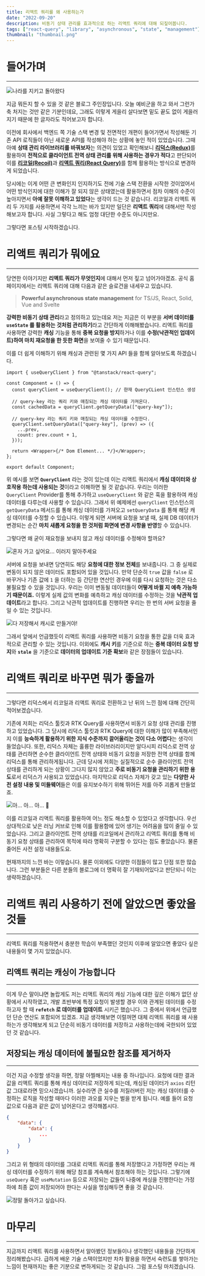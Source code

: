 ```yaml
---
title: 리액트 쿼리를 왜 사용하는가
date: "2022-09-20"
description: 비동기 상태 관리를 효과적으로 하는 리액트 쿼리에 대해 되짚어봅니다.
tags: ["react-query", "library", "asynchronous", "state", "management"]
thumbnail: "thumbnail.png"
---
```


# 들어가며

---

![나라를 지키고 돌아왔다](/images/posts/react-query-basic/mudo_can_everything.jpeg)

지금 뭐든지 할 수 있을 것 같은 블로그 주인장입니다. 오늘 예비군을 하고 와서 그런가 축 처지는 것만 같은 기분인데요, 그래도 이렇게 게을리 살다보면 밑도 끝도 없이 게을러지기 때문에 한 글자라도 적어보고자 합니다.

이전에 회사에서 백엔드 쪽 기술 스택 변경 및 전면적인 개편이 들어가면서 작성해둔 기존 API 로직들이 아닌 새로운 API를 작성해야 하는 상황에 놓인 적이 있었습니다. 그때 아예 **상태 관리 라이브러리를 바꿔보자**는 의견이 있었고 확인해보니 [**리덕스(Redux)**](https://ko.redux.js.org/introduction/getting-started/)를 활용하여 **전적으로 클라이언트 전역 상태 관리를 위해 사용하는 경우가 적다**고 판단되어 이를 [**리코일(Recoil)**](https://recoiljs.org/ko/docs/introduction/getting-started/)과 [**리액트 쿼리(React Query)**](https://tanstack.com/query/v4/?from=reactQueryV3&original=https://react-query-v3.tanstack.com/)를 함께 활용하는 방식으로 변경하게 되었습니다.

당시에는 이게 어떤 큰 변화인지 인지하기도 전에 기술 스택 전환을 시작한 것이었어서 어떤 방식인지에 대한 이해가 잘 되지 않은 상태였는데 활용하면서 점차 이해의 수준이 높아지면서 **아예 잘못 이해하고 있었다**는 생각이 드는 것 같습니다. 리코일과 리액트 쿼리 두 가지를 사용하면서 각각 느끼는 바가 있지만 일단은 **리액트 쿼리**에 대해서만 작성해보고자 합니다. 사실 그렇다고 해도 엄청 대단한 수준도 아니지만요.

그렇다면 포스팅 시작하겠습니다.

# 리액트 쿼리가 뭐에요

---

당연한 이야기지만 **리액트 쿼리가 무엇인지**에 대해서 먼저 짚고 넘어가야겠죠. 공식 홈페이지에서는 리액트 쿼리에 대해 다음과 같은 슬로건을 내세우고 있습니다.

> **Powerful asynchronous state management** for TS/JS, React, Solid, Vue and Svelte

**강력한 비동기 상태 관리**라고 정의하고 있는데요 저는 지금은 이 부분을 **서버 데이터를 `useState` 를 활용하는 것처럼 관리하기**라고 간단하게 이해해봤습니다. 리액트 쿼리를 사용하면 강력한 **캐싱** 기능을 통해 **중복 요청을 방지**하거나 이를 **수정(낙관적인 업데이트)하여 마치 재요청을 한 듯한 화면**을 보여줄 수 있기 때문입니다.

이를 더 쉽게 이해하기 위해 캐싱과 관련된 몇 가지 API 들을 함께 알아보도록 하겠습니다.

```tsx
import { useQueryClient } from "@tanstack/react-query";

const Component = () => {
  const queryClient = useQueryClient(); // 햔재 QueryCLient 인스턴스 생성

  // query-key 라는 쿼리 키와 매칭되는 캐싱 데이터를 가져온다.
  const cachedData = queryClient.getQueryData(["query-key"]);

  // query-key 라는 쿼리 키와 매칭되는 캐싱 데이터를 수정한다.
  queryClient.setQueryData(["query-key"], (prev) => ({
    ...prev,
    count: prev.count + 1,
  }));

  return <Wrapper>{/* Dom Element... */}</Wrapper>;
};

export default Component;
```

위 예시를 보면 **`QueryClient`** 라는 것이 있는데 이는 리액트 쿼리에서 **캐싱 데이터와 상호작용 하는데 사용되는 것**이라고 이해하면 될 것 같습니다. 우리는 이러한 `QueryClient` Provider를 통해 추가하고 `useQueryClient` 와 같은 훅을 활용하여 캐싱 데이터를 다루는데 사용할 수 있습니다. 그래서 위 예제에선 `queryClient` 인스턴스의 `getQueryData` 메서드를 통해 캐싱 데이터를 가져오고 `setQueryData` 를 통해 해당 캐싱 데이터를 수정할 수 있습니다. 이렇게 되면 서버에 요청을 보낼 때, 실제 DB 데이터가 변경되는 순간 **마치 새롭게 요청을 한 것처럼 화면에 변경 사항을 반영**할 수 있습니다.

그렇다면 왜 굳이 재요청을 보내지 않고 캐싱 데이터를 수정해야 할까요?

![혼자 가고 싶어요... 이러지 말아주세요](/images/posts/react-query-basic/many_fetching_data.png)

서버에 요청을 보내면 당연히도 해당 **요청에 대한 정보 전체**를 보내줍니다. 그 중 실제로 변동이 되지 않은 데이터도 포함되어 있을 것입니다. 만약 단순히 `true` 값을 `false` 로 바꾸거나 기존 값에 `1` 을 더하는 등 간단한 연산인 경우에 이를 다시 요청하는 것은 다소 불필요할 수 있을 것입니다. 우리는 이미 변동될 데이터들이 **어떻게 바뀔 지 예측 가능하기 때문이죠.** 이렇게 실제 값의 변화를 예측하고 캐싱 데이터를 수정하는 것을 **낙관적 업데이트**라고 합니다. 그리고 낙관적 업데이트를 진행하면 우리는 한 번의 서버 요청을 줄일 수 있는 것입니다.

![다 저장해서 캐시로 만들거야!](/images/posts/react-query-basic/save_save.jpeg)

그래서 앞에서 언급했듯이 리액트 쿼리를 사용하면 비동기 요청을 통한 값을 더욱 효과적으로 관리할 수 있는 것입니다. 이외에도 **캐시 키**를 기준으로 하는 **중복 데이터 요청 방지**와 **`stale`** 을 기준으로 **데이터의 업데이트 기준 확보**와 같은 장점들이 있습니다.

# 리액트 쿼리로 바꾸면 뭐가 좋을까

---

그렇다면 리덕스에서 리코일과 리액트 쿼리로 전환하고 난 뒤의 느낀 점에 대해 간단히 적어보겠습니다.

기존에 저희는 리덕스 툴킷과 RTK Query를 사용하면서 비동기 요청 상태 관리를 진행하고 있었습니다. 그 당시에 리덕스 툴킷과 RTK Query에 대한 이해가 많이 부족해서인지 이를 **능숙하게 활용하기 위한 지식 수준까지 끌어올리는 것이 다소 어렵다**는 생각이 들었습니다. 또한, 리덕스 자체는 훌륭한 라이브러리이지만 알다시피 리덕스로 전역 상태를 관리하면 순수한 클라이언트 전역 상태와 비동기 요청을 저장한 전역 상태를 함께 리덕스를 통해 관리하게됩니다. 근데 당시에 저희는 실질적으로 순수 클라이언트 전역 상태를 관리하게 되는 상황이 그다지 많지 않았고 **주로 비동기 요청을 관리하기 위한 용도**로서 리덕스가 사용되고 있었습니다. 마지막으로 리덕스 자체가 갖고 있는 **다양한 사전 설정 내용 및 미들웨어**들은 이를 유지보수하기 위해 뛰어든 저를 아주 괴롭게 만들었죠.

![아... 아... 아... 👻](/images/posts/react-query-basic/lonely_state.jpeg)

이를 리코일과 리액트 쿼리를 활용하여 어느 정도 해소할 수 있었다고 생각합니다. 우선 상대적으로 낮은 러닝 커브로 인해 이를 활용함에 있어 생기는 어려움을 많이 줄일 수 있었습니다. 그리고 클라이언트 전역 상태를 리코일에서 관리하고 리액트 쿼리를 통해 비동기 요청 상태를 관리하여 목적에 따라 명확히 구분할 수 있다는 점도 좋았습니다. 물론 줄어든 사전 설정 내용들도요.

현재까지의 느낀 바는 이렇습니다. 물론 이외에도 다양한 이점들이 많고 단점 또한 많습니다. 그런 부분들은 다른 분들의 블로그에 더 명확히 잘 기재되어있다고 판단되니 이는 생략하겠습니다.

# 리액트 쿼리 사용하기 전에 알았으면 좋았을 것들

---

리액트 쿼리를 적용하면서 충분한 학습이 부족했던 것인지 이후에 알았으면 좋았다 싶은 내용들이 몇 가지 있었습니다.

## 리액트 쿼리는 캐싱이 가능합니다

---

이게 무슨 말이냐면 놀랍게도 저는 리액트 쿼리의 캐싱 기능에 대한 깊은 이해가 없던 상황에서 시작하였고, 개발 초반부에 특정 요청이 발생할 경우 이와 관계된 데이터를 수정하고자 할 때 **`refetch` 로 데이터를 업데이트** 시키곤 했습니다. 그 중에서 위에서 언급했던 단순 연산도 포함되어 있겠죠. 지금 생각해보면 이럴꺼면 대체 리액트 쿼리를 왜 사용하는가 생각해보게 되고 단순히 비동기 데이터를 저장하고 사용하는데에 국한되어 있었던 것 같습니다.

## 저장되는 캐싱 데이터에 불필요한 참조를 제거하자

---

이건 지금 수정할 생각을 하면, 정말 아찔해지는 내용 중 하나입니다. 요청에 대한 결과 값을 리액트 쿼리를 통해 캐싱 데이터로 저장하게 되는데, 캐싱된 데이터가 `axios` 리턴 값 그대로라면 믿으시겠습니까. 실수라면 큰 실수를 저질러버린 저는 캐싱 데이터를 수정하는 로직을 작성할 때마다 이러한 과오를 지우는 벌을 받게 됩니다. 예를 들어 요청 값으로 다음과 같은 값이 넘어온다고 생각해봅시다.

```json
{
    "data": {
        "data": {
            ...
        }
    }
}
```

그리고 위 형태의 데이터를 그대로 리액트 쿼리를 통해 저장했다고 가정하면 우리는 캐싱 데이터를 수정하기 위해 해당 참조를 계속해서 참조해야 하는 것입니다. 그렇기에 `useQuery` 혹은 `useMutation` 등으로 저장되는 값들이 나중에 캐싱을 진행한다는 가정 하에 최종 값이 저장되어야 한다는 사실을 명심해두면 좋을 것 같습니다.

![정말 돌아가고 싶습니다.](/images/posts/react-query-basic/stop_please.gif)

# 마무리

---

지금까지 리액트 쿼리를 사용하면서 알아봤던 정보들이나 생각했던 내용들을 간단하게 정리해봤습니다. 급하게 배운 기술 스택이었지만 차차 활용을 하면서 숙련도를 쌓아가는 느낌이 현재까지는 좋은 기분으로 변하게되는 것 같습니다. 그럼 포스팅 마치겠습니다.
